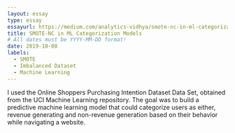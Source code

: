 ```yaml
---
layout: essay
type: essay
essayurl: https://medium.com/analytics-vidhya/smote-nc-in-ml-categorization-models-fo-imbalanced-datasets-8adbdcf08c25?source=friends_link&sk=37580e2a49be99178284348ea007457f
title: SMOTE-NC in ML Categorization Models
# All dates must be YYYY-MM-DD format!
date: 2019-10-08
labels:
  - SMOTE
  - Imbalanced Dataset
  - Machine Learning
---
```


I used the Online Shoppers Purchasing Intention Dataset Data Set, obtained from the UCI Machine Learning repository. The goal was to build a predictive machine learning model that could categorize users as either, revenue generating and non-revenue generation based on their behavior while navigating a website.
